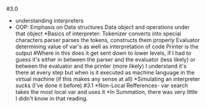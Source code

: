 #3.0
* understanding interpreters
* OOP:
Emphasis on Data structures
Data object and operations under that object
*Basics of interpreter:
Tokenizer converts into special characters
parser parses the tokens, constructs them properly
Evaluator determining value of var's as well as interpretation of code
Printer is the output #Where in this does it get sent down to lower levels, if I had to guess it's either in between the parser and the evaluator (less likely) or between the evaluator and the printer (more likely) I understand it's there at every step but when is it executed as machine language in the virtual machine (if this makes any sense at all)
*Simulating an interpreter sucks (I've done it before)
#3.1
*Non-Local Refferences- var search takes the most local var and uses it
*In Summation, there was very little I didn't know in that reading.